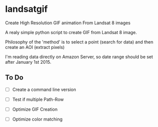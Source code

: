 # landsatgif
Create High Resolution GIF animation From Landsat 8 images

A realy simple python script to create GIF from Landsat 8 image.

Philosophy of the 'method' is to select a point (search for data) and then create an AOI (extract pixels)

I'm reading data directly on Amazon Server, so date range should be set after January 1st 2015. 

To Do
-------

- [ ] Create a command line version
- [ ] Test if multiple Path-Row
- [ ] Optimize GIF Creation
- [ ] Optimize color matching
  
